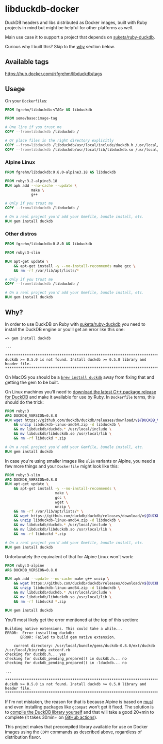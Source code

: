 # libduckdb-docker

DuckDB headers and libs distributed as Docker images, built with Ruby projects
in mind but might be helpful for other platforms as well.

Main use case it to support a project that depends on [suketa/ruby-duckdb](https://github.com/suketa/ruby-duckdb).

Curious why I built this? Skip to the [why](#why) section below.

## Available tags

https://hub.docker.com/r/fgrehm/libduckdb/tags

## Usage

On your `Dockerfile`s:

```dockerfile
FROM fgrehm/libduckdb:<TAG> AS libduckdb

FROM some/base:image-tag

# One line if you trust me
COPY --from=libduckdb /libduckdb /

# Or place files in the right directory explicitly
COPY --from=libduckdb /libduckdb/usr/local/include/duckdb.h /usr/local/include
COPY --from=libduckdb /libduckdb/usr/local/lib/libduckdb.so /usr/local/lib
```

### Alpine Linux

```dockerfile
FROM fgrehm/libduckdb:0.8.0-alpine3.18 AS libduckdb

FROM ruby:3.2-alpine3.18
RUN apk add --no-cache --update \
            make \
            g++

# Only if you trust me
COPY --from=libduckdb /libduckdb /

# On a real project you'd add your Gemfile, bundle install, etc.
RUN gem install duckdb
```

### Other distros

```dockerfile
FROM fgrehm/libduckdb:0.8.0 AS libduckdb

FROM ruby:3-slim

RUN apt-get update \
    && apt-get install -y --no-install-recommends make gcc \
    && rm -rf /var/lib/apt/lists/*

# Only if you trust me
COPY --from=libduckdb /libduckdb /

# On a real project you'd add your Gemfile, bundle install, etc.
RUN gem install duckdb
```

## Why?

In order to use DuckDB on Ruby with [suketa/ruby-duckdb](https://github.com/suketa/ruby-duckdb)
you need to install the DuckDB engine or you'll get an error like this one:

```
=> gem install duckdb

...

********************************************************************************
duckdb >= 0.5.0 is not found. Install duckdb >= 0.5.0 library and header file.
********************************************************************************
```

On MacOS you should be a [`brew install duckdb`](https://github.com/suketa/ruby-duckdb#pre-requisite-setup-macos)
away from fixing that and getting the gem to be built.

On Linux machines you'll need to [download the latest C++ package release for DuckDB](https://github.com/suketa/ruby-duckdb#pre-requisite-setup-linux)
and make it available for use by Ruby. In `Dockerfile` terms, this should do
the trick:

```dockerfile
FROM ruby:3
ARG DUCKDB_VERSION=0.8.0
RUN wget https://github.com/duckdb/duckdb/releases/download/v${DUCKDB_VERSION}/libduckdb-linux-amd64.zip \
    && unzip libduckdb-linux-amd64.zip -d libduckdb \
    && mv libduckdb/duckdb.* /usr/local/include \
    && mv libduckdb/libduckdb.so /usr/local/lib \
    && rm -rf libduckd *.zip

# On a real project you'd add your Gemfile, bundle install, etc.
RUN gem install duckdb
```

In case you're using smaller images like `slim` variants or Alpine, you need a
few more things and your `Dockerfile` might look like this:

```dockerfile
FROM ruby:3-slim
ARG DUCKDB_VERSION=0.8.0
RUN apt-get update \
    && apt-get install -y --no-install-recommends \
                       make \
                       gcc \
                       wget \
                       unzip \
    && rm -rf /var/lib/apt/lists/* \
    && wget https://github.com/duckdb/duckdb/releases/download/v${DUCKDB_VERSION}/libduckdb-linux-amd64.zip \
    && unzip libduckdb-linux-amd64.zip -d libduckdb \
    && mv libduckdb/duckdb.* /usr/local/include \
    && mv libduckdb/libduckdb.so /usr/local/lib \
    && rm -rf libduckd *.zip

# On a real project you'd add your Gemfile, bundle install, etc.
RUN gem install duckdb
```

Unfortunately the equivalent of that for Alpine Linux won't work:

```dockerfile
FROM ruby:3-alpine
ARG DUCKDB_VERSION=0.8.0

RUN apk add --update --no-cache make g++ unzip \
    && wget https://github.com/duckdb/duckdb/releases/download/v${DUCKDB_VERSION}/libduckdb-linux-amd64.zip \
    && unzip libduckdb-linux-amd64.zip -d libduckdb \
    && mv libduckdb/duckdb.* /usr/local/include \
    && mv libduckdb/libduckdb.so /usr/local/lib \
    && rm -rf libduckd *.zip

RUN gem install duckdb
```

You'll most likely get the error mentioned at the top of this section:

```
Building native extensions. This could take a while...
ERROR:  Error installing duckdb:
       ERROR: Failed to build gem native extension.

    current directory: /usr/local/bundle/gems/duckdb-0.8.0/ext/duckdb
/usr/local/bin/ruby extconf.rb
checking for duckdb.h... yes
checking for duckdb_pending_prepared() in duckdb.h... no
checking for duckdb_pending_prepared() in -lduckdb... no

...

********************************************************************************
duckdb >= 0.5.0 is not found. Install duckdb >= 0.5.0 library and header file.
********************************************************************************
```

If I'm not mistaken, the reason for that is because Alpine is based on
[musl](https://en.wikipedia.org/wiki/Musl) and even installing packages like
`gcompat` won't get it fixed. The solution is to [compile the DuckDB library
yourself](https://github.com/fgrehm/libduckdb-docker/blob/main/Dockerfile.alpine)
and that will take a good 20+min to complete (it takes 30min+ on
[GitHub actions](https://github.com/fgrehm/libduckdb-docker/actions/runs/5166573763/jobs/9306834368#step:6:1)).

This project makes that precompiled library available for use on Docker images
using the `COPY` commands as described above, regardless of distribution flavor.

